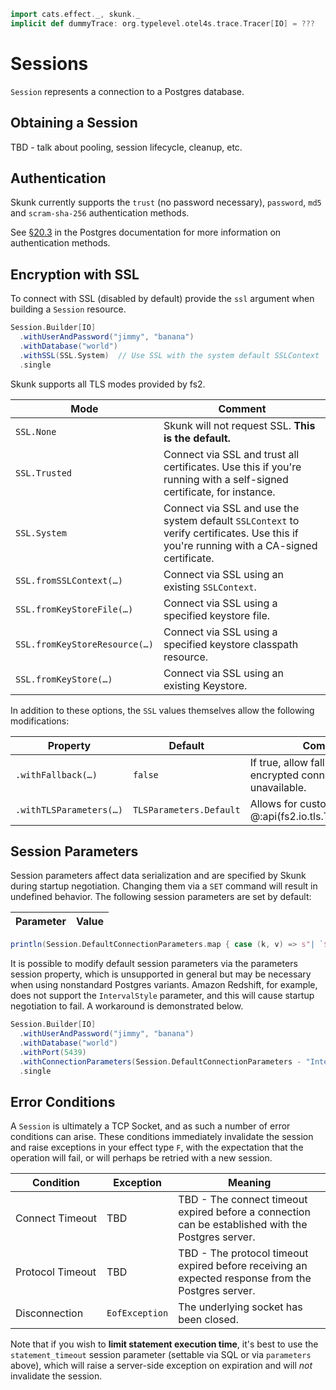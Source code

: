 ```scala mdoc:invisible
import cats.effect._, skunk._
implicit def dummyTrace: org.typelevel.otel4s.trace.Tracer[IO] = ???
```

# Sessions

`Session` represents a connection to a Postgres database.

## Obtaining a Session

TBD - talk about pooling, session lifecycle, cleanup, etc.

## Authentication

Skunk currently supports the `trust` (no password necessary), `password`, `md5` and `scram-sha-256` authentication methods.

See [§20.3](https://www.postgresql.org/docs/current/auth-methods.html) in the Postgres documentation for more information on authentication methods.

## Encryption with SSL

To connect with SSL (disabled by default) provide the `ssl` argument when building a `Session` resource.

```scala mdoc:compile-only
Session.Builder[IO]
  .withUserAndPassword("jimmy", "banana")
  .withDatabase("world")
  .withSSL(SSL.System)  // Use SSL with the system default SSLContext
  .single
```

Skunk supports all TLS modes provided by fs2.

| Mode                          | Comment                                          |
|-------------------------------|--------------------------------------------------|
| `SSL.None`                    | Skunk will not request SSL. **This is the default.** |
| `SSL.Trusted`                 | Connect via SSL and trust all certificates. Use this if you're running with a self-signed certificate, for instance. |
| `SSL.System`                  | Connect via SSL and use the system default `SSLContext` to verify certificates. Use this if you're running with a CA-signed certificate. |
| `SSL.fromSSLContext(…)`       | Connect via SSL using an existing `SSLContext`. |
| `SSL.fromKeyStoreFile(…)`     | Connect via SSL using a specified keystore file. |
| `SSL.fromKeyStoreResource(…)` | Connect via SSL using a specified keystore classpath resource. |
| `SSL.fromKeyStore(…)`         | Connect via SSL using an existing Keystore. |

In addition to these options, the `SSL` values themselves allow the following modifications:

| Property                | Default                 | Comment |
|-------------------------|-------------------------|---------|
| `.withFallback(…)`      | `false`                 | If true, allow fallback to a non-encrypted connection if SSL is unavailable. |
| `.withTLSParameters(…)` | `TLSParameters.Default` | Allows for custom @:api(fs2.io.tls.TLSParameters).


## Session Parameters

Session parameters affect data serialization and are specified by Skunk during startup negotiation. Changing them via a `SET` command will result in undefined behavior. The following session parameters are set by default:

| Parameter | Value |
|----------|-------|
```scala mdoc:passthrough
println(Session.DefaultConnectionParameters.map { case (k, v) => s"| `$k` | `$v` |" } .mkString("\n"))
```

It is possible to modify default session parameters via the parameters session property, which is unsupported in general but may be necessary when using nonstandard Postgres variants. Amazon Redshift, for example, does not support the `IntervalStyle` parameter, and this will cause startup negotiation to fail. A workaround is demonstrated below.

```scala mdoc:compile-only
Session.Builder[IO]
  .withUserAndPassword("jimmy", "banana")
  .withDatabase("world")
  .withPort(5439)
  .withConnectionParameters(Session.DefaultConnectionParameters - "IntervalStyle")
  .single
```

## Error Conditions

A `Session` is ultimately a TCP Socket, and as such a number of error conditions can arise. These conditions immediately invalidate the session and raise exceptions in your effect type `F`, with the expectation that the operation will fail, or will perhaps be retried with a new session.

| Condition | Exception | Meaning |
|-----------|----|---|
| Connect&nbsp;Timeout | TBD | TBD - The connect timeout expired before a connection can be established with the Postgres server. |
| Protocol&nbsp;Timeout | TBD | TBD - The protocol timeout expired before receiving an expected response from the Postgres server. |
| Disconnection | `EofException` | The underlying socket has been closed. |

Note that if you wish to **limit statement execution time**, it's best to use the `statement_timeout` session parameter (settable via SQL or via `parameters` above), which will raise a server-side exception on expiration and will _not_ invalidate the session.

